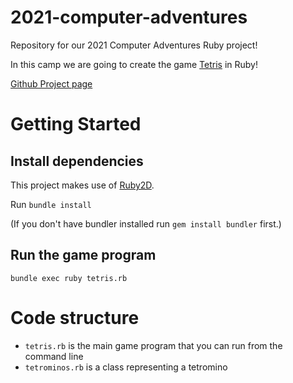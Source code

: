 # 2021-computer-adventures

Repository for our 2021 Computer Adventures Ruby project!

In this camp we are going to create the game [Tetris](https://en.wikipedia.org/wiki/Tetris) in Ruby!

[Github Project page](https://github.com/MinecraftU/2021-computer-adventures/projects/1)

# Getting Started

## Install dependencies

This project makes use of [Ruby2D](https://github.com/ruby2d/ruby2d).

Run `bundle install`

(If you don't have bundler installed run `gem install bundler` first.)

## Run the game program

`bundle exec ruby tetris.rb`

# Code structure

* `tetris.rb` is the main game program that you can run from the command line
* `tetrominos.rb` is a class representing a tetromino
